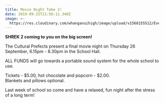 ```yaml
---
title: Movie Night Take 2!
date: 2019-09-25T21:56:11.340Z
image: >-
  https://res.cloudinary.com/whanganuihigh/image/upload/v1568155512/Events/Shrek_2_small.jpg
---
```

**SHREK 2 coming to you on the big screen!** 

The Cultural Prefects present a final movie night on Thursday 26 September, 6.15pm - 8.30pm in the School Hall.

ALL FUNDS will go towards a portable sound system for the whole school to use.

Tickets - $5.00, hot chocolate and popcorn - $2.00.  
Blankets and pillows optional.

Last week of school so come and have a relaxed, fun night after the stress of a long term!
